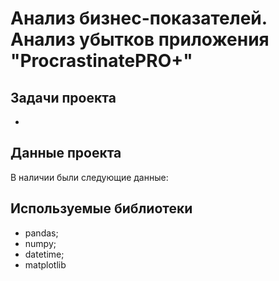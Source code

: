 # Анализ бизнес-показателей. Анализ убытков приложения "ProcrastinatePRO+"

## Задачи проекта
* 

## Данные проекта
В наличии были следующие данные:


## Используемые библиотеки
* pandas;
* numpy;
* datetime;
* matplotlib

